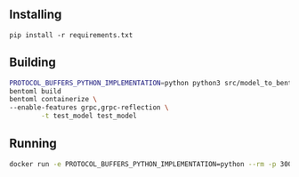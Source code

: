 ## Installing

`pip install -r requirements.txt`

## Building

```sh
PROTOCOL_BUFFERS_PYTHON_IMPLEMENTATION=python python3 src/model_to_bento.py
bentoml build
bentoml containerize \
--enable-features grpc,grpc-reflection \
        -t test_model test_model
```

## Running

```sh
docker run -e PROTOCOL_BUFFERS_PYTHON_IMPLEMENTATION=python --rm -p 3000:3000 -p 3001:3001 test_model serve-grpc
```
